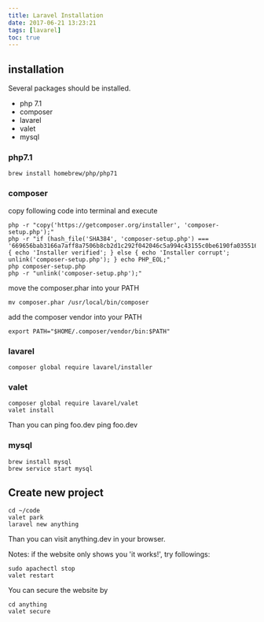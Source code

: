 ```yaml
---
title: Laravel Installation
date: 2017-06-21 13:23:21
tags: [lavarel]
toc: true
---
```

<!-- toc -->

## installation

Several packages should be installed.

* php 7.1
* composer
* lavarel
* valet
* mysql

### php7.1

    brew install homebrew/php/php71

### composer

copy following code into terminal and execute

    php -r "copy('https://getcomposer.org/installer', 'composer-setup.php');"
    php -r "if (hash_file('SHA384', 'composer-setup.php') === '669656bab3166a7aff8a7506b8cb2d1c292f042046c5a994c43155c0be6190fa0355160742ab2e1c88d40d5be660b410') { echo 'Installer verified'; } else { echo 'Installer corrupt'; unlink('composer-setup.php'); } echo PHP_EOL;"
    php composer-setup.php
    php -r "unlink('composer-setup.php');"


move the composer.phar into your PATH

    mv composer.phar /usr/local/bin/composer


add the composer vendor into your PATH

    export PATH="$HOME/.composer/vendor/bin:$PATH"

### lavarel

    composer global require lavarel/installer

### valet 

    composer global require lavarel/valet
    valet install

Than you can ping foo.dev
    ping foo.dev

### mysql

    brew install mysql
    brew service start mysql

## Create new project

    cd ~/code
    valet park
    laravel new anything

Than you can visit anything.dev in your browser.

Notes: if the website only shows you 'it works!', try followings:

    sudo apachectl stop
    valet restart

You can secure the website by

    cd anything
    valet secure

